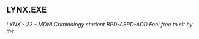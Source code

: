 ## LYNX.EXE 


  <i> LYNX - 22 - MDNI
  Criminology student
  BPD-ASPD-ADD
  Feel free to sit by me</i>


  
